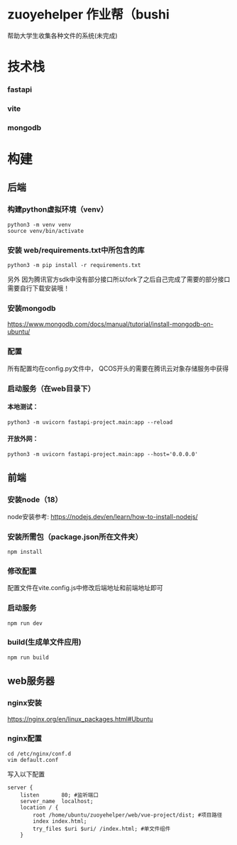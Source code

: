 # zuoyehelper 作业帮（bushi
帮助大学生收集各种文件的系统(未完成)
# 技术栈
### fastapi
### vite
### mongodb

# 构建
## 后端
### 构建python虚拟环境（venv）
```
python3 -m venv venv
source venv/bin/activate
```
### 安装 web/requirements.txt中所包含的库
```
python3 -m pip install -r requirements.txt
```
另外
因为腾讯官方sdk中没有部分接口所以fork了之后自己完成了需要的部分接口 需要自行下载安装哦！

### 安装mongodb
https://www.mongodb.com/docs/manual/tutorial/install-mongodb-on-ubuntu/
### 配置
所有配置均在config.py文件中，
QCOS开头的需要在腾讯云对象存储服务中获得

### 启动服务（在web目录下）
#### 本地测试：
```
python3 -m uvicorn fastapi-project.main:app --reload
```
#### 开放外网：
```
python3 -m uvicorn fastapi-project.main:app --host='0.0.0.0'
```
## 前端
### 安装node（18）
node安装参考:
https://nodejs.dev/en/learn/how-to-install-nodejs/
### 安装所需包（package.json所在文件夹）
```
npm install
```
### 修改配置
配置文件在vite.config.js中修改后端地址和前端地址即可
### 启动服务
```
npm run dev
```
### build(生成单文件应用)
```
npm run build
```

## web服务器
### nginx安装
https://nginx.org/en/linux_packages.html#Ubuntu
### nginx配置
```
cd /etc/nginx/conf.d
vim default.conf
```
写入以下配置
```
server {
    listen       80; #监听端口
    server_name  localhost;
    location / {
        root /home/ubuntu/zuoyehelper/web/vue-project/dist; #项目路径
        index index.html;
        try_files $uri $uri/ /index.html; #单文件组件
    }

```

